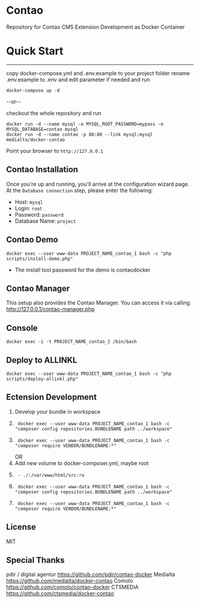 # Contao
Repository for Contao CMS Extension Development as Docker Container

# Quick Start
---

copy docker-compose.yml and .env.example to your project folder
rename .env.example to .env and edit parameter if needed
and run
```
docker-compose up -d
```

--or--

checkout the whole repository
and run
```
docker run -d --name mysql -e MYSQL_ROOT_PASSWORD=mypass -e MYSQL_DATABASE=contao mysql
docker run -d --name contao -p 80:80 --link mysql:mysql medialta/docker-contao
```

Point your browser to `http://127.0.0.1`

Contao Installation
---

Once you're up and running, you'll arrive at the configuration wizard page. At the `Database connection` step, please enter the following:

- Host: `mysql`
- Login: `root`
- Password: `password`
- Database Name: `project`

Contao Demo
---

    docker exec --user www-data PROJECT_NAME_contao_1 bash -c "php scripts/install-demo.php"

* The install tool password for the demo is contaodocker

Contao Manager
---
This setup also provides the Contao Manager. You can access it via calling http://127.0.0.1/contao-manager.php

Console
---

    docker exec -i -t PROJECT_NAME_contao_1 /bin/bash

Deploy to ALLINKL
---

    docker exec --user www-data PROJECT_NAME_contao_1 bash -c "php scripts/deploy-allinkl.php"

Ectension Development
---

1. Develop your bundle in workspace
2.      docker exec --user www-data PROJECT_NAME_contao_1 bash -c "composer config repositories.BUNDLENAME path ../workspace"
3.      docker exec --user www-data PROJECT_NAME_contao_1 bash -c "composer require VENDOR/BUNDLENAME:*"
    OR
1. Add new volume to docker-composer.yml, maybe root
2.      - ./:/var/www/html/src:ro
3.      docker exec --user www-data PROJECT_NAME_contao_1 bash -c "composer config repositories.BUNDLENAME path ../workspace"
4.      docker exec --user www-data PROJECT_NAME_contao_1 bash -c "composer require VENDOR/BUNDLENAME:*"

License
---

MIT

Special Thanks
--------------
pdir / digital agentur https://github.com/pdir/contao-docker
Medialta https://github.com/medialta/docker-contao
Comolo https://github.com/comolo/contao-docker
CTSMEDIA https://github.com/ctsmedia/docker-contao

